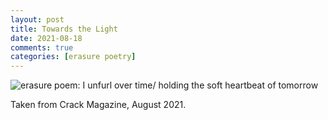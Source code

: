 ```yaml
---
layout: post
title: Towards the Light
date: 2021-08-18
comments: true
categories: [erasure poetry]
---
```

<img src="https://www.davidralphlewis.co.uk/assets/images/articles/2021/light.jpeg" alt="erasure poem: I unfurl over time/ holding the soft heartbeat of tomorrow" title="No idea what this one means, but it sounds good" class="responsive"><br>

Taken from Crack Magazine, August 2021.



